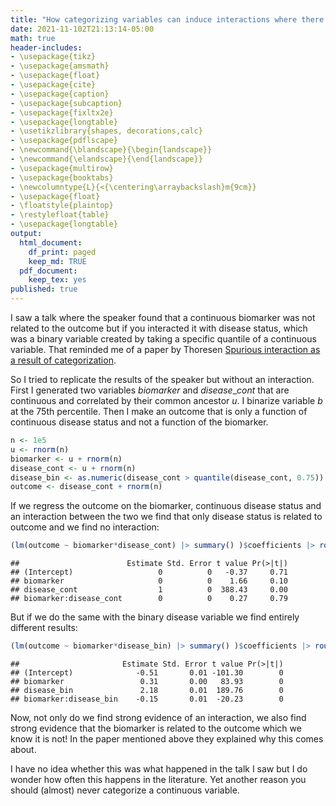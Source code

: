 ```yaml
---
title: "How categorizing variables can induce interactions where there are none"
date: 2021-11-102T21:13:14-05:00
math: true
header-includes:
- \usepackage{tikz}
- \usepackage{amsmath}
- \usepackage{float}
- \usepackage{cite}
- \usepackage{caption}
- \usepackage{subcaption}
- \usepackage{fixltx2e}
- \usepackage{longtable}
- \usetikzlibrary{shapes, decorations,calc}
- \usepackage{pdflscape}
- \newcommand{\blandscape}{\begin{landscape}}
- \newcommand{\elandscape}{\end{landscape}}
- \usepackage{multirow}
- \usepackage{booktabs}
- \newcolumntype{L}{<{\centering\arraybackslash}m{9cm}}
- \usepackage{float}
- \floatstyle{plaintop}
- \restylefloat{table}
- \usepackage{longtable}
output:
  html_document:
    df_print: paged
    keep_md: TRUE
  pdf_document:
    keep_tex: yes
published: true
---
```



I saw a talk where the speaker found that a continuous biomarker was not related to the outcome but if you interacted it with disease status, which was a binary variable created by taking a specific quantile of a continuous variable. That reminded me of a paper by Thoresen [Spurious interaction as a result of categorization](https://bmcmedresmethodol.biomedcentral.com/articles/10.1186/s12874-019-0667-2). 

So I tried to replicate the results of the speaker but without an interaction. First I generated two variables $biomarker$ and $disease\_cont$ that are continuous and correlated by their common ancestor $u$. I binarize variable $b$ at the 75th percentile. Then I make an outcome that is only a function of continuous disease status and not a function of the biomarker. 


```r
n <- 1e5
u <- rnorm(n)
biomarker <- u + rnorm(n)
disease_cont <- u + rnorm(n)
disease_bin <- as.numeric(disease_cont > quantile(disease_cont, 0.75))
outcome <- disease_cont + rnorm(n)
```

If we regress the outcome on the biomarker, continuous disease status and an interaction between the two we find that only disease status is related to outcome and we find no interaction:


```r
(lm(outcome ~ biomarker*disease_cont) |> summary() )$coefficients |> round(2)
```

```
##                        Estimate Std. Error t value Pr(>|t|)
## (Intercept)                   0          0   -0.37     0.71
## biomarker                     0          0    1.66     0.10
## disease_cont                  1          0  388.43     0.00
## biomarker:disease_cont        0          0    0.27     0.79
```

But if we do the same with the binary disease variable we find entirely different results: 

```r
(lm(outcome ~ biomarker*disease_bin) |> summary() )$coefficients |> round(2)
```

```
##                       Estimate Std. Error t value Pr(>|t|)
## (Intercept)              -0.51       0.01 -101.30        0
## biomarker                 0.31       0.00   83.93        0
## disease_bin               2.18       0.01  189.76        0
## biomarker:disease_bin    -0.15       0.01  -20.23        0
```

Now, not only do we find strong evidence of an interaction, we also find strong evidence that the biomarker is related to the outcome which we know it is not! In the paper mentioned above they explained why this comes about.

I have no idea whether this was what happened in the talk I saw but I do wonder how often this happens in the literature. Yet another reason you should (almost) never categorize a continuous variable.

